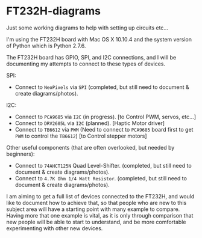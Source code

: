 # FT232H-diagrams
Just some working diagrams to help with setting up circuits etc...

I'm using the FT232H board with Mac OS X 10.10.4 and the system version of Python which is Python 2.7.6.

The FT232H board has GPIO, SPI, and I2C connections, and I will be documenting my attempts to connect to these types of devices.

SPI:
- Connect to `NeoPixels` via `SPI` (completed, but still need to document & create diagrams/photos).

I2C:
- Connect to `PCA9685` via `I2C` (in progress).
[to Control PWM, servos, etc...]
- Connect to `DRV2605L` via `I2C` (planned).
[Haptic Motor driver]
- Connect to `TB6612` via `PWM` (Need to connect to `PCA9685` board first to get `PWM` to control the `TB6612`)
[to Control stepper motors]

Other useful components (that are often overlooked, but needed by beginners):
- Connect to `74AHCT125N` Quad Level-Shifter. (completed, but still need to document & create diagrams/photos).
- Connect to `4.7K Ohm 1/4 Watt Resistor`. (completed, but still need to document & create diagrams/photos).

I am aiming to get a full list of devices connected to the FT232H, and would like to document how to achieve that, so that people who are new to this subject area will have a starting point with many example to compare.
Having more that one example is vital, as it is only through comparison that new people will be able to start to understand, and be more comfortable experimenting with other new devices.
